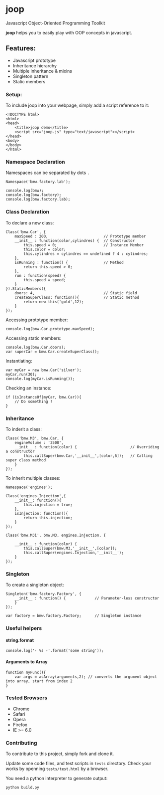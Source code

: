 # joop


Javascript Object-Oriented Programming Toolkit

**joop** helps you to easily play with OOP concepts in javascript.

## Features:

 * Javascript prototype
 * Inheritance hierarchy
 * Multiple inheritance & mixins
 * Singleton pattern
 * Static members

 
### Setup:

To include joop into your webpage, simply add a script reference to it:

	<!DOCTYPE html>
	<html>
	<head>
		<title>joop demo</title>
		<script src="joop.js" type="text/javascript"></script>
	</head>
	<body>
	</body>
	</html>
	
### Namespace Declaration

Namespaces can be separated by dots `.` 

	Namespace('bmw.factory.lab');
	
	console.log(bmw);
	console.log(bmw.factory);
	console.log(bmw.factory.lab);

	
### Class Declaration

To declare a new class:

	Class('bmw.Car', {
		maxSpeed : 200, 						// Prototype member
		__init__ : function(color,cylindres) { 	// Constructor
			this.speed = 0; 					// Instance Member 
			this.color = color;
			this.cylindres = cylindres == undefined ? 4 : cylindres; 
		},
		isRunning : function() {				// Method
			return this.speed > 0;
		},
		run : function(speed) {
			this.speed = speed;
		}
	}).StaticMembers({
		doors: 4, 								// Static field
		createSuperClass: function(){ 			// Static method
			return new this('gold',12);
		}
	});
	
Accessing prototype member:

	console.log(bmw.Car.prototype.maxSpeed);
	
Accessing static members:

	console.log(bmw.Car.doors);
	var superCar = bmw.Car.createSuperClass();
	
Instantiating:

	var myCar = new bmw.Car('silver');
	myCar.run(30);
	console.log(myCar.isRunning());
	
Checking an instance:

	if (isInstanceOf(myCar, bmw.Car)){
		// Do something !
	}


### Inheritance

To inderit a class:

	Class('bmw.M3', bmw.Car, {
		engineVolume : '3500',
		__init__ : function(color) {						// Overriding a constructor
			this.callSuper(bmw.Car,'__init__',[color,6]); 	// Calling super class method
		}
	});

To inherit multiple classes:

	Namespace('engines');
	
	Class('engines.Injection',{
		__init__: function(){
			this.injection = true;
		},
		isInjection: function(){
			return this.injection;
		}
	});

	Class('bmw.M3i', bmw.M3, engines.Injection, {
		
		__init__ : function(color) {
			this.callSuper(bmw.M3,'__init__',[color]);
			this.callSuper(engines.Injection,'__init__');
		}
	});

### Singleton

To create a singleton object:

	Singleton('bmw.factory.Factory', {
		__init__ : function() {				// Parameter-less constructor
		}
	});	
	
	var factory = bmw.factory.Factory; 		// Singleton instance

### Useful helpers

#### string.format

	console.log('- %s -'.format('some string'));

#### Arguments to Array

	function myFunc(){
		var args = asArray(arguments,2); // converts the argument object into array, start from index 2
	}

### Tested Browsers

 * Chrome
 * Safari
 * Opera
 * Firefox
 * IE >= 6.0	

### Contributing

To contribute to this project, simply fork and clone it.

Update some code files, and test scripts in `tests` directory. Check your works by openning `tests/test.html` by a browser.
 
You need a python interpreter to generate output:
	
	python build.py



